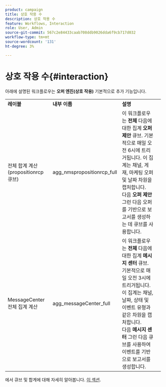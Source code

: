 ```yaml
---
product: campaign
title: 상호 작용 수
description: 상호 작용 수
feature: Workflows, Interaction
role: User, Admin
source-git-commit: 567c2e84433caab708ddb9026dda6f9cb717d032
workflow-type: tm+mt
source-wordcount: '131'
ht-degree: 3%

---
```



# 상호 작용 수{#interaction}

아래에 설명된 워크플로우는 **오퍼 엔진(상호 작용)** 기본적으로 추가 기능입니다.

<table> 
 <tbody> 
  <tr> 
   <td> <strong>레이블</strong><br /> </td> 
   <td> <strong>내부 이름</strong><br /> </td> 
   <td> <strong>설명</strong><br /> </td> 
  </tr> 
  <tr> 
   <td> <span class="uicontrol">전체 합계 계산(propositionrcp 큐브)</span> <br /> </td> 
   <td> <span class="uicontrol">agg_nmspropositionrcp_full</span> <br /> </td> 
   <td> 이 워크플로우는 <strong>전체</strong> 다음에 대한 집계 <strong>오퍼 제안</strong> 큐브. 기본적으로 매일 오전 6시에 트리거됩니다. 이 집계는 채널, 게재, 마케팅 오퍼 및 날짜 차원을 캡처합니다.<br /> 다음 <strong>오퍼 제안</strong> 그런 다음 오퍼를 기반으로 보고서를 생성하는 데 큐브를 사용합니다.<br /> </td> 
  </tr> 
   <tr> 
   <td> <span class="uicontrol">MessageCenter 전체 집계 계산</span> <br /> </td> 
   <td> <span class="uicontrol">agg_messageCenter_full</span> <br /> </td> 
   <td> 이 워크플로우는 <strong>전체</strong> 다음에 대한 집계 <strong>메시지 센터</strong> 큐브. 기본적으로 매일 오전 3시에 트리거됩니다. 이 집계는 채널, 날짜, 상태 및 이벤트 유형과 같은 차원을 캡처합니다.<br /> 다음 <strong>메시지 센터</strong> 그런 다음 큐브를 사용하여 이벤트를 기반으로 보고서를 생성합니다. <br /> </td> 
   <td> <br /> </td> 
  </tr> 
 </tbody> 
</table>

에서 큐브 및 합계에 대해 자세히 알아봅니다. [이 섹션](../../v8/reporting/gs-cubes.md).

